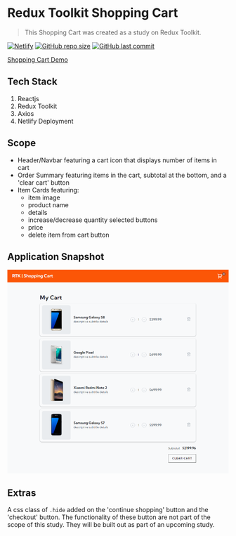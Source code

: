 # Redux Toolkit Shopping Cart

> This Shopping Cart was created as a study on Redux Toolkit.

[![Netlify][netlify-img]][netlify-url]
[![GitHub repo size][github-img]][github-url]
[![GitHub last commit][github-commit]][github-url]

[Shopping Cart Demo](https://friendly-redux-shopping-cart.netlify.app/ "Shopping Cart Demo")

## Tech Stack

   1. Reactjs
   2. Redux Toolkit
   3. Axios
   4. Netlify Deployment

## Scope

   - Header/Navbar featuring a cart icon that displays number of items in cart
   - Order Summary featuring items in the cart, subtotal at the bottom, and a 'clear cart' button
   - Item Cards featuring: 
        * item image
        * product name
        * details
        * increase/decrease quantity selected buttons
        * price
        * delete item from cart button

## Application Snapshot

![Cart Snapshot](src/assets/cart-img.png "Cart Snapshot")

## Extras

A css class of `.hide` added on the 'continue shopping' button and the 'checkout' button. The functionality of these button are not part of the scope of this study. They will be built out as part of an upcoming study.

<!-- Markdown link & img dfn's -->
[github-img]: https://img.shields.io/github/repo-size/lisawagner/redux-toolkit-cart?logo=github&style=flat-square
[github-url]: https://github.com/lisawagner/redux-toolkit-cart
[github-commit]: https://img.shields.io/github/last-commit/lisawagner/redux-toolkit-cart?logo=github&style=flat-square

[netlify-img]: https://img.shields.io/netlify/a7a3affb-6812-4bb0-ac21-7218324a3bc3?style=flat-square
[netlify-url]: https://friendly-redux-shopping-cart.netlify.app/